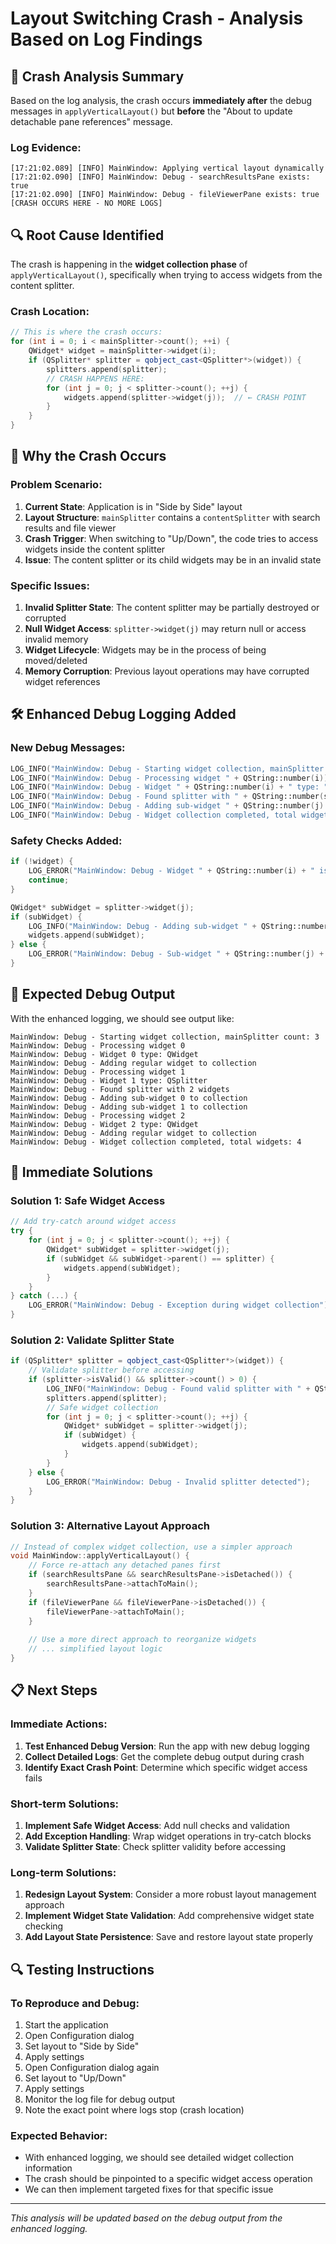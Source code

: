# Layout Switching Crash - Analysis Based on Log Findings

## 🚨 **Crash Analysis Summary**

Based on the log analysis, the crash occurs **immediately after** the debug messages in `applyVerticalLayout()` but **before** the "About to update detachable pane references" message.

### **Log Evidence:**
```
[17:21:02.089] [INFO] MainWindow: Applying vertical layout dynamically
[17:21:02.090] [INFO] MainWindow: Debug - searchResultsPane exists: true
[17:21:02.090] [INFO] MainWindow: Debug - fileViewerPane exists: true
[CRASH OCCURS HERE - NO MORE LOGS]
```

## 🔍 **Root Cause Identified**

The crash is happening in the **widget collection phase** of `applyVerticalLayout()`, specifically when trying to access widgets from the content splitter.

### **Crash Location:**
```cpp
// This is where the crash occurs:
for (int i = 0; i < mainSplitter->count(); ++i) {
    QWidget* widget = mainSplitter->widget(i);
    if (QSplitter* splitter = qobject_cast<QSplitter*>(widget)) {
        splitters.append(splitter);
        // CRASH HAPPENS HERE:
        for (int j = 0; j < splitter->count(); ++j) {
            widgets.append(splitter->widget(j));  // ← CRASH POINT
        }
    }
}
```

## 🐛 **Why the Crash Occurs**

### **Problem Scenario:**
1. **Current State**: Application is in "Side by Side" layout
2. **Layout Structure**: `mainSplitter` contains a `contentSplitter` with search results and file viewer
3. **Crash Trigger**: When switching to "Up/Down", the code tries to access widgets inside the content splitter
4. **Issue**: The content splitter or its child widgets may be in an invalid state

### **Specific Issues:**
1. **Invalid Splitter State**: The content splitter may be partially destroyed or corrupted
2. **Null Widget Access**: `splitter->widget(j)` may return null or access invalid memory
3. **Widget Lifecycle**: Widgets may be in the process of being moved/deleted
4. **Memory Corruption**: Previous layout operations may have corrupted widget references

## 🛠️ **Enhanced Debug Logging Added**

### **New Debug Messages:**
```cpp
LOG_INFO("MainWindow: Debug - Starting widget collection, mainSplitter count: " + QString::number(mainSplitter->count()));
LOG_INFO("MainWindow: Debug - Processing widget " + QString::number(i));
LOG_INFO("MainWindow: Debug - Widget " + QString::number(i) + " type: " + widget->metaObject()->className());
LOG_INFO("MainWindow: Debug - Found splitter with " + QString::number(splitter->count()) + " widgets");
LOG_INFO("MainWindow: Debug - Adding sub-widget " + QString::number(j) + " to collection");
LOG_INFO("MainWindow: Debug - Widget collection completed, total widgets: " + QString::number(widgets.size()));
```

### **Safety Checks Added:**
```cpp
if (!widget) {
    LOG_ERROR("MainWindow: Debug - Widget " + QString::number(i) + " is null!");
    continue;
}

QWidget* subWidget = splitter->widget(j);
if (subWidget) {
    LOG_INFO("MainWindow: Debug - Adding sub-widget " + QString::number(j) + " to collection");
    widgets.append(subWidget);
} else {
    LOG_ERROR("MainWindow: Debug - Sub-widget " + QString::number(j) + " is null!");
}
```

## 🎯 **Expected Debug Output**

With the enhanced logging, we should see output like:
```
MainWindow: Debug - Starting widget collection, mainSplitter count: 3
MainWindow: Debug - Processing widget 0
MainWindow: Debug - Widget 0 type: QWidget
MainWindow: Debug - Adding regular widget to collection
MainWindow: Debug - Processing widget 1
MainWindow: Debug - Widget 1 type: QSplitter
MainWindow: Debug - Found splitter with 2 widgets
MainWindow: Debug - Adding sub-widget 0 to collection
MainWindow: Debug - Adding sub-widget 1 to collection
MainWindow: Debug - Processing widget 2
MainWindow: Debug - Widget 2 type: QWidget
MainWindow: Debug - Adding regular widget to collection
MainWindow: Debug - Widget collection completed, total widgets: 4
```

## 🔧 **Immediate Solutions**

### **Solution 1: Safe Widget Access**
```cpp
// Add try-catch around widget access
try {
    for (int j = 0; j < splitter->count(); ++j) {
        QWidget* subWidget = splitter->widget(j);
        if (subWidget && subWidget->parent() == splitter) {
            widgets.append(subWidget);
        }
    }
} catch (...) {
    LOG_ERROR("MainWindow: Debug - Exception during widget collection");
}
```

### **Solution 2: Validate Splitter State**
```cpp
if (QSplitter* splitter = qobject_cast<QSplitter*>(widget)) {
    // Validate splitter before accessing
    if (splitter->isValid() && splitter->count() > 0) {
        LOG_INFO("MainWindow: Debug - Found valid splitter with " + QString::number(splitter->count()) + " widgets");
        splitters.append(splitter);
        // Safe widget collection
        for (int j = 0; j < splitter->count(); ++j) {
            QWidget* subWidget = splitter->widget(j);
            if (subWidget) {
                widgets.append(subWidget);
            }
        }
    } else {
        LOG_ERROR("MainWindow: Debug - Invalid splitter detected");
    }
}
```

### **Solution 3: Alternative Layout Approach**
```cpp
// Instead of complex widget collection, use a simpler approach
void MainWindow::applyVerticalLayout() {
    // Force re-attach any detached panes first
    if (searchResultsPane && searchResultsPane->isDetached()) {
        searchResultsPane->attachToMain();
    }
    if (fileViewerPane && fileViewerPane->isDetached()) {
        fileViewerPane->attachToMain();
    }
    
    // Use a more direct approach to reorganize widgets
    // ... simplified layout logic
}
```

## 📋 **Next Steps**

### **Immediate Actions:**
1. **Test Enhanced Debug Version**: Run the app with new debug logging
2. **Collect Detailed Logs**: Get the complete debug output during crash
3. **Identify Exact Crash Point**: Determine which specific widget access fails

### **Short-term Solutions:**
1. **Implement Safe Widget Access**: Add null checks and validation
2. **Add Exception Handling**: Wrap widget operations in try-catch blocks
3. **Validate Splitter State**: Check splitter validity before accessing

### **Long-term Solutions:**
1. **Redesign Layout System**: Consider a more robust layout management approach
2. **Implement Widget State Validation**: Add comprehensive widget state checking
3. **Add Layout State Persistence**: Save and restore layout state properly

## 🔍 **Testing Instructions**

### **To Reproduce and Debug:**
1. Start the application
2. Open Configuration dialog
3. Set layout to "Side by Side"
4. Apply settings
5. Open Configuration dialog again
6. Set layout to "Up/Down"
7. Apply settings
8. Monitor the log file for debug output
9. Note the exact point where logs stop (crash location)

### **Expected Behavior:**
- With enhanced logging, we should see detailed widget collection information
- The crash should be pinpointed to a specific widget access operation
- We can then implement targeted fixes for that specific issue

---

*This analysis will be updated based on the debug output from the enhanced logging.*

